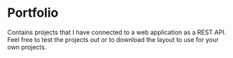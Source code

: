 # Portfolio

Contains projects that I have connected to a web application as a REST API. Feel free to test the projects out or to download the layout to use for your own projects.
